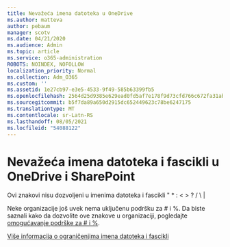 ```yaml
---
title: Nevažeća imena datoteka u OneDrive
ms.author: matteva
author: pebaum
manager: scotv
ms.date: 04/21/2020
ms.audience: Admin
ms.topic: article
ms.service: o365-administration
ROBOTS: NOINDEX, NOFOLLOW
localization_priority: Normal
ms.collection: Adm_O365
ms.custom: ''
ms.assetid: 1e27cb97-e3e5-4533-9f49-585b63399fb5
ms.openlocfilehash: 2564d25d9385e629ead0fd5af7e178f9d73cfd766c672fa31abc493185786c76
ms.sourcegitcommit: b5f7da89a650d2915dc652449623c78be6247175
ms.translationtype: MT
ms.contentlocale: sr-Latn-RS
ms.lasthandoff: 08/05/2021
ms.locfileid: "54088122"
---
```

# <a name="invalid-file-and-folder-names-in-onedrive-and-sharepoint"></a>Nevažeća imena datoteka i fascikli u OneDrive i SharePoint

Ovi znakovi nisu dozvoljeni u imenima datoteka i fascikli " \* : \< \> ? / \ | 
  
Neke organizacije još uvek nema uključenu podršku za # i %. Da biste saznali kako da dozvolite ove znakove u organizaciji, pogledajte [omogućavanje podrške za # i %](https://go.microsoft.com/fwlink/?linkid=862611). 
  
[Više informacija o ograničenjima imena datoteka i fascikli](https://go.microsoft.com/fwlink/?linkid=866430)
  

